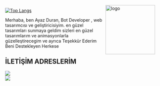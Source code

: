 <img src="https://github-readme-stats.vercel.app/api?username=Alencia&show_icons=true" alt="logo" height="160" align="right" style="margin: 5px; margin-bottom: 15px; margin-right: 20px"/>

[![Top Langs](https://github-readme-stats.vercel.app/api/top-langs/?username=Alencia)](https://github.com/Alencia/leetcode)

Merhaba, ben Ayaz Duran, Bot Developer , web tasarımcısı ve geliştiricisiyim. en güzel tasarımları sunmaya geldim sizleri en güzel tasarımlarım ve animasyonlarla güzelleştirecegim ve ayrıca Teşekkür Ederim Beni Destekleyen Herkese

## İLETİŞİM ADRESLERİM
  <a href="https://github.com/Alencia"><img src="https://img.shields.io/badge/Alencia%20-1d202b.svg?&style=for-the-badge&logo=github&logoColor=white"></a><br>
  <a href="https://www.npmjs.com/~Alencia"><img src="https://img.shields.io/badge/Alencia%20-1d202b.svg?&style=for-the-badge&logo=npm&logoColor=white"></a>
